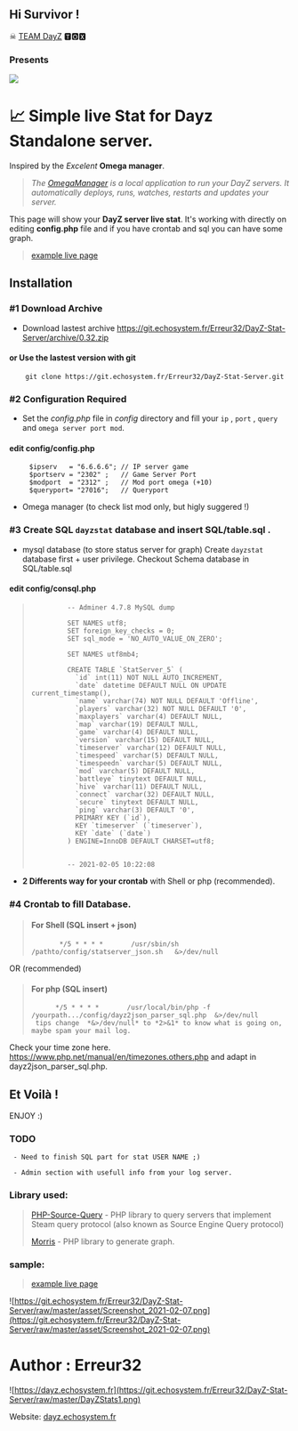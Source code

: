 ##  Hi  Survivor !
 ☠   [TEAM DayZ](https://dayz.echosystem.fr) 🆃🅾🆇  

### Presents

![](https://git.echosystem.fr/Erreur32/DayZ-Stat-Server/raw/master/DayZStats1.png)

#  📈 Simple live Stat for Dayz Standalone server.
   Inspired by the *Excelent* __Omega manager__.
   
   >  *The [OmegaManager](https://cftools.de/) is a local application to run your DayZ servers. It automatically deploys, runs, watches, restarts and updates your server.*

   This page will show your **DayZ server live stat**. It's working with directly on editing **config.php** file and if you have crontab and sql you can have some graph.



> [example live page](https://dayz.echosystem.fr/git-DayZ-server-stat/)


## Installation

### #1 Download Archive


 - Download lastest archive https://git.echosystem.fr/Erreur32/DayZ-Stat-Server/archive/0.32.zip
   

#### or Use the lastest version with git 

  >   
        git clone https://git.echosystem.fr/Erreur32/DayZ-Stat-Server.git 

 

### #2 Configuration Required

 -  Set the *config.php* file in *config* directory  and fill your `ip` , `port` , `query` and `omega server port mod`.
 
#### edit config/config.php
 
 >
         $ipserv   = "6.6.6.6"; // IP server game
         $portserv = "2302" ;   // Game Server Port
         $modport  = "2312" ;   // Mod port omega (+10)
         $queryport= "27016";   // Queryport
 
 - Omega manager (to check list mod only, but higly suggered !) 


### #3 Create SQL `dayzstat` database and insert SQL/table.sql .
 
 - mysql database (to store status server for graph) 
     Create `dayzstat` database first + user privilege.  Checkout Schema database in SQL/table.sql

#### edit config/consql.php

 >
>              -- Adminer 4.7.8 MySQL dump
>              
>              SET NAMES utf8;
>              SET foreign_key_checks = 0;
>              SET sql_mode = 'NO_AUTO_VALUE_ON_ZERO';
>      
>              SET NAMES utf8mb4;
>      
>              CREATE TABLE `StatServer_5` (
>                `id` int(11) NOT NULL AUTO_INCREMENT,
>                `date` datetime DEFAULT NULL ON UPDATE current_timestamp(),
>                `name` varchar(74) NOT NULL DEFAULT 'Offline',
>                `players` varchar(32) NOT NULL DEFAULT '0',
>                `maxplayers` varchar(4) DEFAULT NULL,
>                `map` varchar(19) DEFAULT NULL,
>                `game` varchar(4) DEFAULT NULL,
>                `version` varchar(15) DEFAULT NULL,
>                `timeserver` varchar(12) DEFAULT NULL,
>                `timespeed` varchar(5) DEFAULT NULL,
>                `timespeedn` varchar(5) DEFAULT NULL,
>                `mod` varchar(5) DEFAULT NULL,
>                `battleye` tinytext DEFAULT NULL,
>                `hive` varchar(11) DEFAULT NULL,
>                `connect` varchar(32) DEFAULT NULL,
>                `secure` tinytext DEFAULT NULL,
>                `ping` varchar(3) DEFAULT '0',
>                PRIMARY KEY (`id`),
>                KEY `timeserver` (`timeserver`),
>                KEY `date` (`date`)
>              ) ENGINE=InnoDB DEFAULT CHARSET=utf8;
>      
>      
>              -- 2021-02-05 10:22:08
     

 - **2 Differents way for your crontab** with Shell or php (recommended). 

### #4 Crontab to fill Database.

> #### For Shell (SQL insert + json)
>            */5 * * * *       /usr/sbin/sh /pathto/config/statserver_json.sh   &>/dev/null
    
 OR (recommended)

> #### For php (SQL insert)
>           */5 * * * *       /usr/local/bin/php -f /yourpath.../config/dayz2json_parser_sql.php  &>/dev/null
>      tips change  *&>/dev/null* to *2>&1* to know what is going on, maybe spam your mail log.


  Check your time zone here. https://www.php.net/manual/en/timezones.others.php and adapt in dayz2json_parser_sql.php.


## Et Voilà ! 
ENJOY :)


### TODO

     - Need to finish SQL part for stat USER NAME ;)

     - Admin section with usefull info from your log server.
 



### Library used:

>
>  [PHP-Source-Query](https://github.com/xPaw/PHP-Source-Query) -     PHP library to query servers that implement Steam query protocol (also known as Source Engine Query protocol) 
>  
>  [Morris](https://morrisjs.github.io/morris.js/)              -     PHP library to generate graph.
 
 

### sample:

>   [example live page](https://dayz.echosystem.fr/git-DayZ-server-stat/)

![https://git.echosystem.fr/Erreur32/DayZ-Stat-Server/raw/master/asset/Screenshot_2021-02-07.png](https://git.echosystem.fr/Erreur32/DayZ-Stat-Server/raw/master/asset/Screenshot_2021-02-07.png)
# Author : Erreur32

![https://dayz.echosystem.fr](https://git.echosystem.fr/Erreur32/DayZ-Stat-Server/raw/master/DayZStats1.png)

Website: [dayz.echosystem.fr](https://dayz.echosystem.fr)

